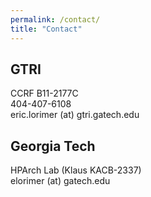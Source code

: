 ```yaml
---
permalink: /contact/
title: "Contact"
---
```


## GTRI 
CCRF B11-2177C<br>
404-407-6108<br>
eric.lorimer (at) gtri.gatech.edu<br>

## Georgia Tech
HPArch Lab (Klaus KACB-2337)<br>
elorimer (at) gatech.edu<br>
